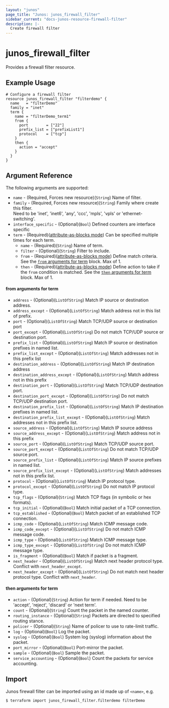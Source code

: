 ```yaml
---
layout: "junos"
page_title: "Junos: junos_firewall_filter"
sidebar_current: "docs-junos-resource-firewall-filter"
description: |-
  Create firewall filter
---
```


# junos_firewall_filter

Provides a firewall filter resource.

## Example Usage

```hcl
# Configure a firewall filter
resource junos_firewall_filter "filterdemo" {
  name   = "filterDemo"
  family = "inet"
  term {
    name = "filterDemo_term1"
    from {
      port        = ["22"]
      prefix_list = ["prefixList1"]
      protocol    = ["tcp"]
    }
    then {
      action = "accept"
    }
  }
}
```

## Argument Reference

The following arguments are supported:

* `name` - (Required, Forces new resource)(`String`) Name of filter.
* `family` - (Required, Forces new resource)(`String`) Family where create this filter. </br>Need to be 'inet', 'inet6', 'any', 'ccc', 'mpls', 'vpls' or 'ethernet-switching'.
* `interface_specific` - (Optional)(`Bool`) Defined counters are interface specific
* `term` - (Required)([attribute-as-blocks mode](https://www.terraform.io/docs/configuration/attr-as-blocks.html)) Can be specified multiple times for each term.
  * `name` - (Required)(`String`) Name of term.
  * `filter` - (Optional)(`String`) Filter to include.
  * `from` - (Required)([attribute-as-blocks mode](https://www.terraform.io/docs/configuration/attr-as-blocks.html)) Define match criteria. See the [`from` arguments for term](#from-arguments-for-term) block. Max of 1.
  * `then` - (Required)([attribute-as-blocks mode](https://www.terraform.io/docs/configuration/attr-as-blocks.html)) Define action to take if the `from` condition is matched. See the [`then` arguments for term](#then-arguments-for-term) block. Max of 1.

#### from arguments for term
  * `address` - (Optional)(`ListOfString`) Match IP source or destination address.
  * `address_except` - (Optional)(`ListOfString`) Match address not in this list of prefix.
  * `port` - (Optional)(`ListOfString`) Match TCP/UDP source or destination port
  * `port_except` - (Optional)(`ListOfString`) Do not match TCP/UDP source or destination port.
  * `prefix_list` - (Optional)(`ListOfString`) Match IP source or destination prefixes in named list.
  * `prefix_list_except` - (Optional)(`ListOfString`) Match addresses not in this prefix list
  * `destination_address` - (Optional)(`ListOfString`) Match IP destination address
  * `destination_address_except` - (Optional)(`ListOfString`) Match address not in this prefix
  * `destination_port` - (Optional)(`ListOfString`) Match TCP/UDP destination port.
  * `destination_port_except` - (Optional)(`ListOfString`) Do not match TCP/UDP destination port.
  * `destination_prefix_list` - (Optional)(`ListOfString`) Match IP destination prefixes in named list.
  * `destination_prefix_list_except` - (Optional)(`ListOfString`) Match addresses not in this prefix list.
  * `source_address` - (Optional)(`ListOfString`) Match IP source address
  * `source_address_except` - (Optional)(`ListOfString`) Match address not in this prefix
  * `source_port` - (Optional)(`ListOfString`) Match TCP/UDP source port.
  * `source_port_except` - (Optional)(`ListOfString`) Do not match TCP/UDP source port.
  * `source_prefix_list` - (Optional)(`ListOfString`) Match IP source prefixes in named list.
  * `source_prefix_list_except` - (Optional)(`ListOfString`) Match addresses not in this prefix list.
  * `protocol` - (Optional)(`ListOfString`) Match IP protocol type.
  * `protocol_except` - (Optional)(`ListOfString`) Do not match IP protocol type.
  * `tcp_flags` - (Optional)(`String`) Match TCP flags (in symbolic or hex formats).
  * `tcp_initial` - (Optional)(`Bool`) Match initial packet of a TCP connection.
  * `tcp_established` - (Optional)(`Bool`) Match packet of an established TCP connection.
  * `icmp_code` - (Optional)(`ListOfString`) Match ICMP message code.
  * `icmp_code_except` - (Optional)(`ListOfString`) Do not match ICMP message code.
  * `icmp_type` - (Optional)(`ListOfString`) Match ICMP message type.
  * `icmp_type_except` - (Optional)(`ListOfString`) Do not match ICMP message type.
  * `is_fragment` - (Optional)(`Bool`) Match if packet is a fragment.
  * `next_header` - (Optional)(`ListOfString`) Match next header protocol type. Conflict with `next_header_except`.
  * `next_header_except` - (Optional)(`ListOfString`) Do not match next header protocol type. Conflict with `next_header`.

#### then arguments for term
  * `action` - (Optional)(`String`) Action for term if needed. Need to be 'accept', 'reject', 'discard' or 'next term'.
  * `count` - (Optional)(`String`) Count the packet in the named counter.
  * `routing_instance` - (Optional)(`String`) Packets are directed to specified routing stance.
  * `policer` - (Optional)(`String`) Name of policer to use to rate-limit traffic.
  * `log` - (Optional)(`Bool`) Log the packet.
  * `syslog` - (Optional)(`Bool`) System log (syslog) information about the packet.
  * `port_mirror` - (Optional)(`Bool`) Port-mirror the packet.
  * `sample` - (Optional)(`Bool`) Sample the packet.
  * `service_accounting` - (Optional)(`Bool`) Count the packets for service accounting.

## Import

Junos firewall filter can be imported using an id made up of `<name>`, e.g.

```
$ terraform import junos_firewall_filter.filterdemo filterDemo
```
